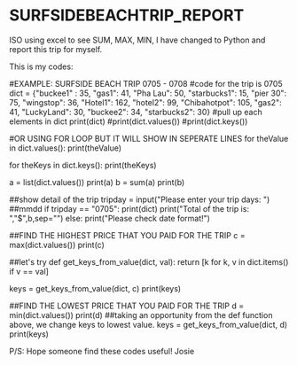 # SURFSIDEBEACHTRIP_REPORT
ISO using excel to see SUM, MAX, MIN, I have changed to Python and report this trip for myself.

This is my codes:


#EXAMPLE: SURFSIDE BEACH TRIP 0705 - 0708
#code for the trip is 0705
dict = {"buckee1" : 35, "gas1": 41, "Pha Lau": 50, "starbucks1": 15, "pier 30": 75,
        "wingstop": 36, "Hotel1": 162, "hotel2": 99, "Chibahotpot": 105, "gas2": 41,
        "LuckyLand": 30, "buckee2": 34, "starbucks2": 30}
#pull up each elements in dict print(dict)
#print(dict.values())
#print(dict.keys())

#OR USING FOR LOOP BUT IT WILL SHOW IN SEPERATE LINES
for theValue in dict.values():
    print(theValue)
    
for theKeys in dict.keys():
    print(theKeys)

a = list(dict.values())
print(a)
b = sum(a)
print(b)

##show detail of the trip
tripday = input("Please enter your trip days: ") ##mmdd
if tripday == "0705":
    print(dict)
    print("Total of the trip is: ","$",b,sep="")
else:
    print("Please check date format!")


##FIND THE HIGHEST PRICE THAT YOU PAID FOR THE TRIP
c = max(dict.values())
print(c)

##let's try
def get_keys_from_value(dict, val):
    return [k for k, v in dict.items() if v == val]

keys = get_keys_from_value(dict, c)
print(keys)


##FIND THE LOWEST PRICE THAT YOU PAID FOR THE TRIP
d = min(dict.values())
print(d)
##taking an opportunity from the def function above, we change keys to lowest value.
keys = get_keys_from_value(dict, d)
print(keys)

P/S: Hope someone find these codes useful!
Josie

